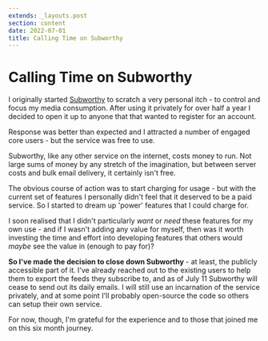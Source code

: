 ```yaml
---
extends: _layouts.post
section: content
date: 2022-07-01
title: Calling Time on Subworthy
---
```

# Calling Time on Subworthy

I originally started [Subworthy](/introducing-subworthy) to scratch a very personal itch - to control and focus my media consumption. After using it privately for over half a year I decided to open it up to anyone that that wanted to register for an account.

Response was better than expected and I attracted a number of engaged core users - but the service was free to use.

Subworthy, like any other service on the internet, costs money to run. Not large sums of money by any stretch of the imagination, but between server costs and bulk email delivery, it certainly isn't free.

The obvious course of action was to start charging for usage - but with the current set of features I personally didn't feel that it deserved to be a paid service. So I started to dream up 'power' features that I could charge for.

I soon realised that I didn't particularly _want_ or _need_ these features for my own use - and if I wasn't adding any value for myself, then was it worth investing the time and effort into developing features that others would _maybe_ see the value in (enough to pay for)?

**So I've made the decision to close down Subworthy** - at least, the publicly accessible part of it. I've already reached out to the existing users to help them to export the feeds they subscribe to, and as of July 11 Subworthy will cease to send out its daily emails. I will still use an incarnation of the service privately, and at some point I'll probably open-source the code so others can setup their own service.

For now, though, I'm grateful for the experience and to those that joined me on this six month journey.
